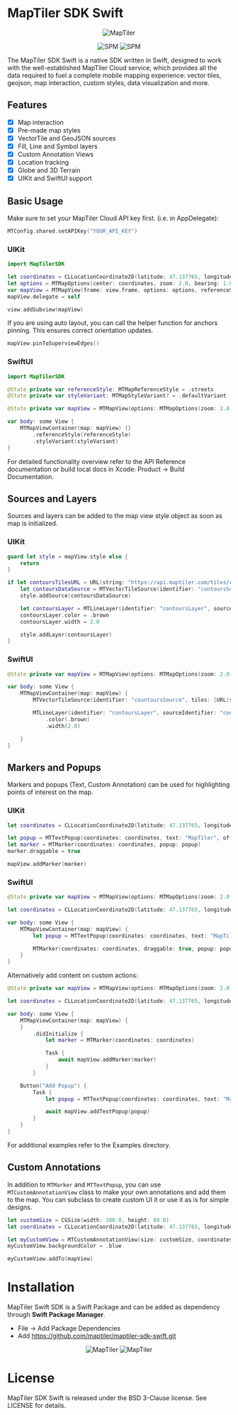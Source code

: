 
# MapTiler SDK Swift
<p align="center">
<img src="Examples/maptiler-logo.png" alt="MapTiler" title="MapTiler"/>
</p>
<p align="center">
<img src="https://img.shields.io/badge/Swift-5.9_5.10_6.0-Orange?style=flat-square" alt="SPM" title="SPM"/>
<img src="https://img.shields.io/badge/SPM-supported-DE5C43.svg" alt="SPM" title="SPM"/>
</p>

The MapTiler SDK Swift is a native SDK written in Swift, designed to work with the well-established MapTiler Cloud service, which provides all the data required to fuel a complete mobile mapping experience: vector tiles, geojson, map interaction, custom styles, data visualization and more.

## Features
- [x] Map interaction
- [x] Pre-made map styles
- [x] VectorTile and GeoJSON sources
- [x] Fill, Line and Symbol layers
- [x] Custom Annotation Views
- [x] Location tracking
- [x] Globe and 3D Terrain
- [x] UIKit and SwiftUI support

## Basic Usage

Make sure to set your MapTiler Cloud API key first. (i.e. in AppDelegate):

```swift
MTConfig.shared.setAPIKey("YOUR_API_KEY")
```

### UIKit

```swift
import MapTilerSDK

let coordinates = CLLocationCoordinate2D(latitude: 47.137765, longitude: 8.581651)
let options = MTMapOptions(center: coordinates, zoom: 2.0, bearing: 1.0, pitch: 20.0)
var mapView = MTMapView(frame: view.frame, options: options, referenceStyle: .streets)
mapView.delegate = self

view.addSubview(mapView)
```

If you are using auto layout, you can call the helper function for anchors pinning. This ensures correct orientation updates.

```swift
mapView.pinToSuperviewEdges()
```

### SwiftUI

```swift
import MapTilerSDK

@State private var referenceStyle: MTMapReferenceStyle = .streets
@State private var styleVariant: MTMapStyleVariant? = .defaultVariant

@State private var mapView = MTMapView(options: MTMapOptions(zoom: 2.0))

var body: some View {
    MTMapViewContainer(map: mapView) {}
        .referenceStyle(referenceStyle)
        .styleVariant(styleVariant)
}
```

For detailed functionality overview refer to the API Reference documentation or build local docs in Xcode: Product -> Build Documentation.

## Sources and Layers

Sources and layers can be added to the map view style object as soon as map is initialized.

### UIKit

```swift
guard let style = mapView.style else {
    return
}

if let contoursTilesURL = URL(string: "https://api.maptiler.com/tiles/contours-v2/{z}/{x}/{y}.pbf?key=YOUR_API_KEY") {
    let contoursDataSource = MTVectorTileSource(identifier: "contoursSource", tiles: [contoursTilesURL])
    style.addSource(contoursDataSource)

    let contoursLayer = MTLineLayer(identifier: "contoursLayer", sourceIdentifier: contoursDataSource.identifier, sourceLayer: "contour_ft")
    contoursLayer.color = .brown
    contoursLayer.width = 2.0

    style.addLayer(contoursLayer)
}
```

### SwiftUI

```swift
@State private var mapView = MTMapView(options: MTMapOptions(zoom: 2.0))

var body: some View {
    MTMapViewContainer(map: mapView) {
        MTVectorTileSource(identifier: "countoursSource", tiles: [URL(string: "https://api.maptiler.com/tiles/contours-v2/{z}/{x}/{y}.pbf?key=YOUR_API_KEY")])

        MTLineLayer(identifier: "contoursLayer", sourceIdentifier: "countoursSource", sourceLayer: "contour_ft")
            .color(.brown)
            .width(2.0)

    }
}
```

## Markers and Popups

Markers and popups (Text, Custom Annotation) can be used for highlighting points of interest on the map.

### UIKit
```swift
let coordinates = CLLocationCoordinate2D(latitude: 47.137765, longitude: 8.581651)

let popup = MTTextPopup(coordinates: coordinates, text: "MapTiler", offset: 20.0)
let marker = MTMarker(coordinates: coordinates, popup: popup)
marker.draggable = true

mapView.addMarker(marker)
```

### SwiftUI
```swift
@State private var mapView = MTMapView(options: MTMapOptions(zoom: 2.0))

let coordinates = CLLocationCoordinate2D(latitude: 47.137765, longitude: 8.581651)

var body: some View {
    MTMapViewContainer(map: mapView) {
        let popup = MTTextPopup(coordinates: coordinates, text: "MapTiler", offset: 20.0)

        MTMarker(coordinates: coordinates, draggable: true, popup: popup)
    }
}
```

Alternatively add content on custom actions:

```swift
@State private var mapView = MTMapView(options: MTMapOptions(zoom: 2.0))

let coordinates = CLLocationCoordinate2D(latitude: 47.137765, longitude: 8.581651)

var body: some View {
    MTMapViewContainer(map: mapView) {
    }
        .didInitialize {
            let marker = MTMarker(coordinates: coordinates)

            Task {
                await mapView.addMarker(marker)
            }
        }

    Button("Add Popup") {
        Task {
            let popup = MTTextPopup(coordinates: coordinates, text: "MapTiler", offset: 20.0)

            await mapView.addTextPopup(popup)
        }
    }
}
```

For additional examples refer to the Examples directory.

## Custom Annotations
In addition to `MTMarker` and `MTTextPopup`, you can use `MTCustomAnnotationView` class to make your own annotations and add them to the map. You can subclass to create custom UI it or use it as is for simple designs.

```swift
let customSize = CGSize(width: 200.0, height: 80.0)
let coordinates = CLLocationCoordinate2D(latitude: 47.137765, longitude: 8.581651)

let myCustomView = MTCustomAnnotationView(size: customSize, coordinates: coordinates)
myCustomView.backgroundColor = .blue

myCustomView.addTo(mapView)
```


# Installation
MapTiler Swift SDK is a Swift Package and can be added as dependency through **Swift Package Manager**.

- File -> Add Package Dependencies
- Add https://github.com/maptiler/maptiler-sdk-swift.git

<p align="center">
<img src="Examples/streets.png" alt="MapTiler" title="MapTiler"/>
<img src="Examples/satellite.png" alt="MapTiler" title="MapTiler"/>
</p>

# License
MapTiler SDK Swift is released under the BSD 3-Clause license. See LICENSE for details.